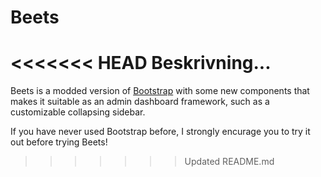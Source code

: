 # Beets

<<<<<<< HEAD
Beskrivning...
=======
Beets is a modded version of [Bootstrap](https://www.getbootstrap.com) with some new components that makes it suitable as an admin dashboard framework, such as a customizable collapsing sidebar.

If you have never used Bootstrap before, I strongly encurage you to try it out before trying Beets!
>>>>>>> Updated README.md
